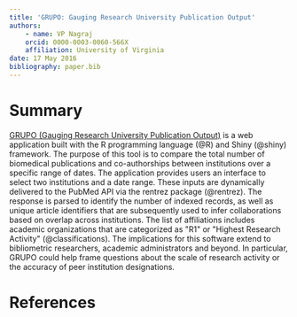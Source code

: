```yaml
---
title: 'GRUPO: Gauging Research University Publication Output'
authors:
    - name: VP Nagraj
    orcid: 0000-0003-0060-566X
    affiliation: University of Virginia
date: 17 May 2016
bibliography: paper.bib
---
```

    
# Summary

[GRUPO (Gauging Research University Publication Output)](http://apps.bioconnector.virginia.edu/grupo/) is a web application built with the R programming language (@R) and Shiny (@shiny) framework. The purpose of this tool is to compare the total number of biomedical publications and co-authorships between institutions over a specific range of dates. The application provides users an interface to select two institutions and a date range. These inputs are dynamically delivered to the PubMed API via the rentrez package (@rentrez). The response is parsed to identify the number of indexed records, as well as unique article identifiers that are subsequently used to infer collaborations based on overlap across institutions. The list of affiliations includes academic organizations that are categorized as "R1" or "Highest Research Activity" (@classifications). The implications for this software extend to bibliometric researchers, academic administrators and beyond. In particular, GRUPO could help frame questions about the scale of research activity or the accuracy of peer institution designations.
    
# References
